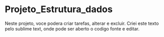 # Projeto_Estrutura_dados

Neste projeto, voce podera criar tarefas, alterar e excluir.
Criei este texto pelo sublime text, onde pode ser aberto o codigo fonte e editar.
